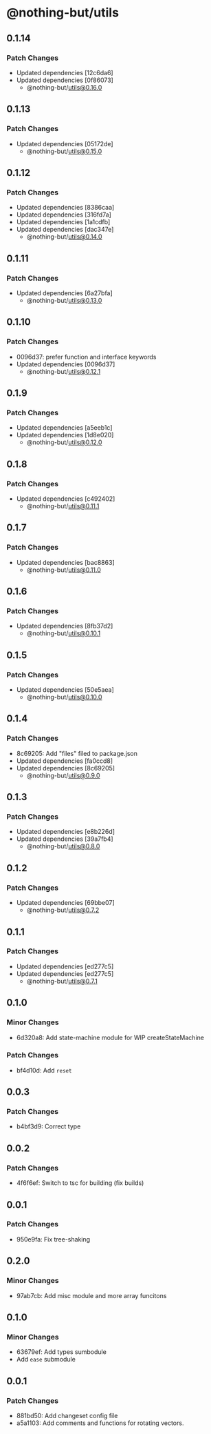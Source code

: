 # @nothing-but/utils

## 0.1.14

### Patch Changes

- Updated dependencies [12c6da6]
- Updated dependencies [0f86073]
  - @nothing-but/utils@0.16.0

## 0.1.13

### Patch Changes

- Updated dependencies [05172de]
  - @nothing-but/utils@0.15.0

## 0.1.12

### Patch Changes

- Updated dependencies [8386caa]
- Updated dependencies [316fd7a]
- Updated dependencies [1a1cdfb]
- Updated dependencies [dac347e]
  - @nothing-but/utils@0.14.0

## 0.1.11

### Patch Changes

- Updated dependencies [6a27bfa]
  - @nothing-but/utils@0.13.0

## 0.1.10

### Patch Changes

- 0096d37: prefer function and interface keywords
- Updated dependencies [0096d37]
  - @nothing-but/utils@0.12.1

## 0.1.9

### Patch Changes

- Updated dependencies [a5eeb1c]
- Updated dependencies [1d8e020]
  - @nothing-but/utils@0.12.0

## 0.1.8

### Patch Changes

- Updated dependencies [c492402]
  - @nothing-but/utils@0.11.1

## 0.1.7

### Patch Changes

- Updated dependencies [bac8863]
  - @nothing-but/utils@0.11.0

## 0.1.6

### Patch Changes

- Updated dependencies [8fb37d2]
  - @nothing-but/utils@0.10.1

## 0.1.5

### Patch Changes

- Updated dependencies [50e5aea]
  - @nothing-but/utils@0.10.0

## 0.1.4

### Patch Changes

- 8c69205: Add "files" filed to package.json
- Updated dependencies [fa0ccd8]
- Updated dependencies [8c69205]
  - @nothing-but/utils@0.9.0

## 0.1.3

### Patch Changes

- Updated dependencies [e8b226d]
- Updated dependencies [39a7fb4]
  - @nothing-but/utils@0.8.0

## 0.1.2

### Patch Changes

- Updated dependencies [69bbe07]
  - @nothing-but/utils@0.7.2

## 0.1.1

### Patch Changes

- Updated dependencies [ed277c5]
- Updated dependencies [ed277c5]
  - @nothing-but/utils@0.7.1

## 0.1.0

### Minor Changes

- 6d320a8: Add state-machine module for WIP createStateMachine

### Patch Changes

- bf4d10d: Add `reset`

## 0.0.3

### Patch Changes

- b4bf3d9: Correct type

## 0.0.2

### Patch Changes

- 4f6f6ef: Switch to tsc for building (fix builds)

## 0.0.1

### Patch Changes

- 950e9fa: Fix tree-shaking

## 0.2.0

### Minor Changes

- 97ab7cb: Add misc module and more array funcitons

## 0.1.0

### Minor Changes

- 63679ef: Add types sumbodule
- Add `ease` submodule

## 0.0.1

### Patch Changes

- 881bd50: Add changeset config file
- a5a1103: Add comments and functions for rotating vectors.
